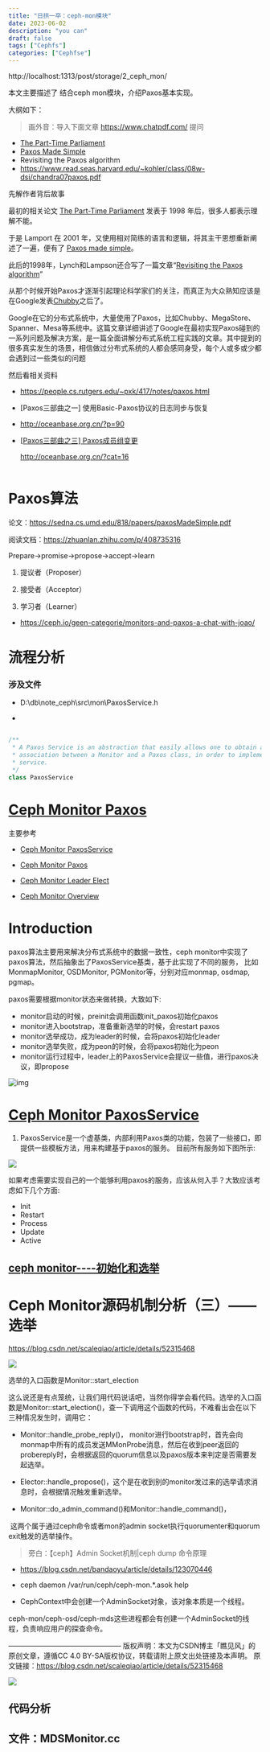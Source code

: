 ```yaml
---
title: "日拱一卒：ceph-mon模块"
date: 2023-06-02
description: "you can"
draft: false
tags: ["Cephfs"]
categories: ["Cephfse"]
---
```




http://localhost:1313/post/storage/2_ceph_mon/





本文主要描述了 结合ceph mon模块，介绍Paxos基本实现。



大纲如下：



> 画外音：导入下面文章  https://www.chatpdf.com/ 提问
>
> 

- [The Part-Time Parliament](https://www.microsoft.com/en-us/research/uploads/prod/2016/12/The-Part-Time-Parliament.pdf)
- [Paxos Made Simple](https://www.microsoft.com/en-us/research/publication/paxos-made-simple/)
- Revisiting the Paxos algorithm  
- https://www.read.seas.harvard.edu/~kohler/class/08w-dsi/chandra07paxos.pdf



先解作者背后故事

最初的相关论文 [The Part-Time Parliament](https://link.zhihu.com/?target=https%3A//lamport.azurewebsites.net/pubs/lamport-paxos.pdf) 发表于 1998 年后，很多人都表示理解不能。

于是 Lamport 在 2001 年，又使用相对简练的语言和逻辑，将其主干思想重新阐述了一遍，便有了 [Paxos made simple](https://link.zhihu.com/?target=https%3A//lamport.azurewebsites.net/pubs/paxos-simple.pdf)。

此后的1998年，Lynch和Lampson还合写了一篇文章“[Revisiting the Paxos algorithm](https://link.zhihu.com/?target=http%3A//groups.csail.mit.edu/tds/paxos.html)”

从那个时候开始Paxos才逐渐引起理论科学家们的关注，而真正为大众熟知应该是在Google发表[Chubby](https://link.zhihu.com/?target=http%3A//duanple.blog.163.com/blog/static/70971767201142412058672/%22%20%5Ct%20%22_blank)之后了。



Google在它的分布式系统中，大量使用了Paxos，比如Chubby、MegaStore、Spanner、Mesa等系统中。这篇文章详细讲述了Google在最初实现Paxos碰到的一系列问题及解决方案，是一篇全面讲解分布式系统工程实践的文章。其中提到的很多真实发生的场景，相信做过分布式系统的人都会感同身受，每个人或多或少都会遇到过一些类似的问题



然后看相关资料

- https://people.cs.rutgers.edu/~pxk/417/notes/paxos.html

- [Paxos三部曲之一] 使用Basic-Paxos协议的日志同步与恢复

- http://oceanbase.org.cn/?p=90

- [[Paxos三部曲之三\] Paxos成员组变更](http://oceanbase.org.cn/?p=160)

  http://oceanbase.org.cn/?cat=16











```bash


```

# Paxos算法



论文：https://sedna.cs.umd.edu/818/papers/paxosMadeSimple.pdf

阅读文档：https://zhuanlan.zhihu.com/p/408735316



 Prepare->promise->propose->accept->learn

1. 提议者（Proposer）

2. 接受者（Acceptor）

3. 学习者（Learner）




- https://ceph.io/geen-categorie/monitors-and-paxos-a-chat-with-joao/

  





# 流程分析



### 涉及文件

- D:\db\note_ceph\src\mon\PaxosService.h

- 

  ~~~c#
  
  /**
   * A Paxos Service is an abstraction that easily allows one to obtain an
   * association between a Monitor and a Paxos class, in order to implement any
   * service.
   */
  class PaxosService 
  ~~~

  

# [Ceph Monitor Paxos](https://blog.wjin.org/posts/ceph-monitor-paxos.html)



主要参考

- [Ceph Monitor PaxosService](https://blog.wjin.org/posts/ceph-monitor-paxosservice.html)

- [Ceph Monitor Paxos](https://blog.wjin.org/posts/ceph-monitor-paxos.html)

- [Ceph Monitor Leader Elect](https://blog.wjin.org/posts/ceph-monitor-leader-elect.html)

- [Ceph Monitor Overview](https://blog.wjin.org/posts/ceph-monitor-overview.html)







# Introduction

paxos算法主要用来解决分布式系统中的数据一致性，ceph monitor中实现了paxos算法，然后抽象出了PaxosService基类，基于此实现了不同的服务， 比如MonmapMonitor, OSDMonitor, PGMonitor等，分别对应monmap, osdmap, pgmap。

paxos需要根据monitor状态来做转换，大致如下:

- monitor启动的时候，preinit会调用函数init_paxos初始化paxos
- monitor进入bootstrap，准备重新选举的时候，会restart paxos
- monitor选举成功，成为leader的时候，会将paxos初始化leader
- monitor选举失败，成为peon的时候，会将paxos初始化为peon
- monitor运行过程中，leader上的PaxosService会提议一些值，进行paxos决议，即propose



![img](https://blog.wjin.org/assets/img/post/ceph_mon_paxos_3.png)



# [Ceph Monitor PaxosService](https://blog.wjin.org/posts/ceph-monitor-paxosservice.html)



1. PaxosService是一个虚基类，内部利用Paxos类的功能，包装了一些接口，即提供一些模板方法，用来构建基于paxos的服务。 目前所有服务如下图所示:

![](https://blog.wjin.org/assets/img/post/ceph_mon_paxosservice.png)

如果考虑需要实现自己的一个能够利用paxos的服务，应该从何入手？大致应该考虑如下几个方面:

- Init
- Restart
- Process
- Update
- Active



## [ceph monitor----初始化和选举](https://www.cnblogs.com/yi-mu-xi/p/10364797.html)

# Ceph Monitor源码机制分析（三）—— 选举

https://blog.csdn.net/scaleqiao/article/details/52315468



![](https://img-blog.csdn.net/20160825155948415?watermark/2/text/aHR0cDovL2Jsb2cuY3Nkbi5uZXQv/font/5a6L5L2T/fontsize/400/fill/I0JBQkFCMA==/dissolve/70/gravity/Center)

选举的入口函数是Monitor::start_election



这么说还是有点笼统，让我们用代码说话吧，当然你得学会看代码。选举的入口函数是Monitor::start_election()，查一下调用这个函数的代码，不难看出会在以下三种情况发生时，调用它：

- Monitor::handle_probe_reply()， monitor进行bootstrap时，首先会向monmap中所有的成员发送MMonProbe消息，然后在收到peer返回的probereply时，会根据返回的quorum信息以及paxos版本来判定是否需要发起选举。

- Elector::handle_propose()，这个是在收到别的monitor发过来的选举请求消息时，会根据情况触发重新选举。

- Monitor::do_admin_command()和Monitor::handle_command()，

​     这两个属于通过ceph命令或者mon的admin socket执行quorumenter和quorum exit触发的选举操作。



> 旁白：【ceph】Admin Socket机制|ceph dump 命令原理

- https://blog.csdn.net/bandaoyu/article/details/123070446

- ceph daemon /var/run/ceph/ceph-mon.*.asok help

- CephContext中会创建一个AdminSocket对象，该对象本质是一个线程。

​      ceph-mon/ceph-osd/ceph-mds这些进程都会有创建一个AdminSocket的线程，负责响应用户的探查命令。





————————————————
版权声明：本文为CSDN博主「瞧见风」的原创文章，遵循CC 4.0 BY-SA版权协议，转载请附上原文出处链接及本声明。
原文链接：https://blog.csdn.net/scaleqiao/article/details/52315468

![](https://img-blog.csdn.net/20160825160932814?watermark/2/text/aHR0cDovL2Jsb2cuY3Nkbi5uZXQv/font/5a6L5L2T/fontsize/400/fill/I0JBQkFCMA==/dissolve/70/gravity/Center)





## 代码分析

##  文件：MDSMonitor.cc







